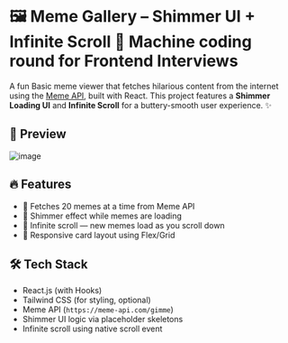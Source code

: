 # 🖼️ Meme Gallery – Shimmer UI + Infinite Scroll 🚀 Machine coding round for Frontend Interviews

A fun Basic meme viewer that fetches hilarious content from the internet using the [Meme API](https://meme-api.com/), built with React. This project features a **Shimmer Loading UI** and **Infinite Scroll** for a buttery-smooth user experience. ✨

## 📸 Preview

![image](https://github.com/user-attachments/assets/21d9afb9-e620-44a0-b799-21ecd8540123)


## 🔥 Features

- 🔁 Fetches 20 memes at a time from Meme API
- 💫 Shimmer effect while memes are loading
- 📜 Infinite scroll — new memes load as you scroll down
- 🧱 Responsive card layout using Flex/Grid

## 🛠️ Tech Stack

- React.js (with Hooks)
- Tailwind CSS (for styling, optional)
- Meme API (`https://meme-api.com/gimme`)
- Shimmer UI logic via placeholder skeletons
- Infinite scroll using native scroll event



